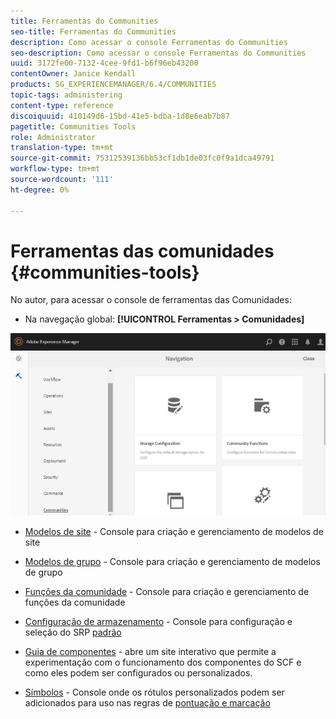 ```yaml
---
title: Ferramentas do Communities
seo-title: Ferramentas do Communities
description: Como acessar o console Ferramentas do Communities
seo-description: Como acessar o console Ferramentas do Communities
uuid: 3172fe00-7132-4cee-9fd1-b6f96eb43200
contentOwner: Janice Kendall
products: SG_EXPERIENCEMANAGER/6.4/COMMUNITIES
topic-tags: administering
content-type: reference
discoiquuid: 410149d6-15bd-41e5-bdba-1d8e6eab7b87
pagetitle: Communities Tools
role: Administrator
translation-type: tm+mt
source-git-commit: 75312539136bb53cf1db1de03fc0f9a1dca49791
workflow-type: tm+mt
source-wordcount: '111'
ht-degree: 0%

---
```



# Ferramentas das comunidades {#communities-tools}

No autor, para acessar o console de ferramentas das Comunidades:

* Na navegação global: **[!UICONTROL Ferramentas > Comunidades]**

![chlimage_1-129](assets/chlimage_1-129.png)

* [Modelos de site](sites.md)  - Console para criação e gerenciamento de modelos de site
* [Modelos de grupo](tools-groups.md) - Console para criação e gerenciamento de modelos de grupo
* [Funções da comunidade](functions.md) - Console para criação e gerenciamento de funções da comunidade
* [Configuração de armazenamento](srp-config.md)  - Console para configuração e seleção do SRP  [padrão](working-with-srp.md)

* [Guia de componentes](components-guide.md)  - abre um site interativo que permite a experimentação com o funcionamento dos componentes do SCF e como eles podem ser configurados ou personalizados.
* [Símbolos](badges.md)  - Console onde os rótulos personalizados podem ser adicionados para uso nas regras de  [pontuação e marcação](implementing-scoring.md)

